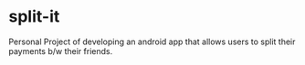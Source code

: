 # split-it
Personal Project of developing an android app that allows users to split their payments b/w their friends.
